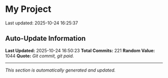 # My Project


Last updated: 2025-10-24 16:25:37




































































































































































































































































































































































































































































































































































































































## Auto-Update Information

**Last Updated:** 2025-10-24 16:50:23
**Total Commits:** 221
**Random Value:** 1044
**Quote:** _Git commit, git paid._

---
_This section is automatically generated and updated._